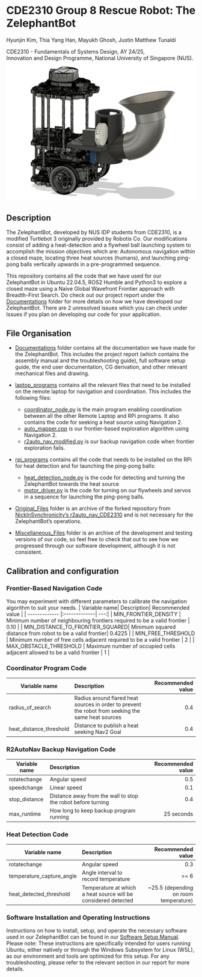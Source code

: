 # CDE2310 Group 8 Rescue Robot: The ZelephantBot
Hyunjin Kim, Thia Yang Han, Mayukh Ghosh, Justin Matthew Tunaldi <br/>

CDE2310 - Fundamentals of Systems Design, AY 24/25, <br/>
Innovation and Design Programme, National University of Singapore (NUS). <br/>
![alt text](https://github.com/hyunjinkim1112/r2auto_nav_CDE2310/blob/main/Documentations/Mechanical_Files/image.png)



## Description
The ZelephantBot, developed by NUS IDP students from CDE2310, is a modified Turtlebot 3 originally provided by Robotis Co. Our modifications consist of adding a heat-detection and a flywheel ball launching system to accomplish the mission objectives which are: Autonomous navigation within a closed maze, locating three heat sources (humans), and launching ping-pong balls vertically upwards in a pre-programmed sequence. 

This repository contains all the code that we have used for our ZelephantBot in Ubuntu 22.04.5, ROS2 Humble and Python3 to explore a closed maze using a Naive Global Wavefront Frontier approach with Breadth-First Search. Do check out our project report under the [Documentations](https://github.com/hyunjinkim1112/r2auto_nav_CDE2310/tree/main/Documentations) folder for more details on how we have developed our ZelephantBot. There are 2 unresolved issues which you can check under Issues if you plan on developing our code for your application.

## File Organisation
- [Documentations](https://github.com/hyunjinkim1112/r2auto_nav_CDE2310/tree/main/Documentations) folder contains all the documentation we have made for the ZelephantBot. This includes the project report (which contains the assembly manual and the troubleshooting guide), full software setup guide, the end user documentation, CG derivation, and other relevant mechanical files and drawing.
- [laptop_programs](https://github.com/hyunjinkim1112/r2auto_nav_CDE2310/tree/main/laptop_programs) contains all the relevant files that need to be installed on the remote laptop for navigation and coordination. This includes the following files:
  - [coordinator_node.py](https://github.com/hyunjinkim1112/r2auto_nav_CDE2310/blob/main/laptop_programs/coordinator_node.py) is the main program enabling coordination between all the other Remote Laptop and RPi programs. It also contains the code for seeking a heat source using Navigation 2. 
  - [auto_mapper.cpp](https://github.com/hyunjinkim1112/r2auto_nav_CDE2310/tree/main/laptop_programs/frontier_exploration/auto_mapper/src) is our frontier-based exploration algorithm using Navigation 2.
  - [r2auto_nav_modified.py](https://github.com/hyunjinkim1112/r2auto_nav_CDE2310/blob/main/laptop_programs/r2auto_nav_modified.py) is our backup navigation code when frontier exploration fails.

- [rpi_programs](https://github.com/hyunjinkim1112/r2auto_nav_CDE2310/tree/main/rpi_programs) contains all the code that needs to be installed on the RPi for heat detection and for launching the ping-pong balls:
  - [heat_detection_node.py](https://github.com/hyunjinkim1112/r2auto_nav_CDE2310/blob/main/rpi_programs/heat_detection_node.py) is the code for detecting and turning the ZelephantBot towards the heat source
  - [motor_driver.py](https://github.com/hyunjinkim1112/r2auto_nav_CDE2310/blob/main/rpi_programs/motor_driver.py) is the code for turning on our flywheels and servos in a sequence for launching the ping-pong balls. 

- [Original_Files](https://github.com/hyunjinkim1112/r2auto_nav_CDE2310/tree/main/Original_Files) folder is an archive of the forked repository from [NickInSynchronicity’s r2auto_nav_CDE2310](https://github.com/NickInSynchronicity/r2auto_nav_CDE2310) and is not necessary for the ZelephantBot’s operations.
- [Miscellaneous_Files](https://github.com/hyunjinkim1112/r2auto_nav_CDE2310/tree/main/Miscellaneous_Files) folder is an archive of the development and testing versions of our code, so feel free to check that out to see how we progressed through our software development, although it is not consistent.



## Calibration and configuration
### Frontier-Based Navigation Code
You may experiment with different parameters to calibrate the navigation algorithm to suit your needs.
| Variable name| Description| Recommended value  |
| ------------- |:-------------| ---:|
| MIN_FRONTIER_DENSITY | Minimum number of neighbouring frontiers required to be a valid frontier | 0.10 |
| MIN_DISTANCE_TO_FRONTIER_SQUARED| Minimum squared distance from robot to be a valid frontier| 0.4225 |
| MIN_FREE_THRESHOLD | Minimum number of free cells adjacent required to be a valid frontier | 2 |
| MAX_OBSTACLE_THRESHOLD | Maximum number of occupied cells adjacent allowed to be a valid frontier | 1 |

### Coordinator Program Code
| Variable name| Description| Recommended value  |
| ------------- |:-------------| ---:|
| radius_of_search | Radius around flared heat sources in order to prevent the robot from seeking the same heat sources | 0.4 |
| heat_distance_threshold | Distance to publish a heat seeking Nav2 Goal | 0.4 |

### R2AutoNav Backup Navigation Code
| Variable name| Description| Recommended value  |
| ------------- |:-------------| ---:|
| rotatechange | Angular speed | 0.5 |
| speedchange | Linear speed | 0.1 |
| stop_distance | Distance away from the wall to stop the robot before turning | 0.4 |
| max_runtime | How long to keep backup program running | 25 seconds |

### Heat Detection Code
| Variable name| Description| Recommended value  |
| ------------- |:-------------| ---:|
| rotatechange | Angular speed | 0.3 |
| temperature_capture_angle | Angle interval to record temperature | >= 6 |
| heat_detected_threshold | Temperature at which a heat source will be considered detected | ~25.5 (depending on room temperature) |



### Software Installation and Operating Instructions
Instructions on how to install, setup, and operate the necessary software used in our ZelephantBot can be found in our [Software Setup Manual](https://github.com/hyunjinkim1112/r2auto_nav_CDE2310/blob/main/Documentations/Software%20Setup%20Manual.pdf). Please note: These instructions are specifically intended for users running Ubuntu, either natively or through the Windows Subsystem for Linux (WSL), as our environment and tools are optimized for this setup. For any troubleshooting, please refer to the relevant section in our report for more details. 




